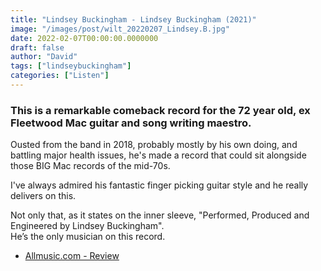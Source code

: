 ```yaml
---
title: "Lindsey Buckingham - Lindsey Buckingham (2021)"
image: "/images/post/wilt_20220207_Lindsey.B.jpg"
date: 2022-02-07T00:00:00.0000000
draft: false
author: "David"
tags: ["lindseybuckingham"]
categories: ["Listen"]
---
```

### This is a remarkable comeback record for the 72 year old, ex Fleetwood Mac guitar and song writing maestro.

 Ousted from the band in 2018, probably mostly by his own doing, and battling major health issues, he's made a record that could sit alongside those BIG Mac records of the mid-70s.

 I've always admired his fantastic finger picking guitar style and he really delivers on this. 

 Not only that, as it states on the inner sleeve, "Performed, Produced and Engineered by Lindsey Buckingham".  
He’s the only musician on this record. 

-  [Allmusic.com - Review](https://www.allmusic.com/album/lindsey-buckingham-mw0003541025)